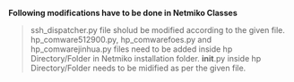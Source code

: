 **Following modifications have to be done in Netmiko Classes**

>ssh_dispatcher.py file sholud be modified according to the given file.
>hp_comware512900.py, hp_comwarefoes.py and hp_comwarejinhua.py files need to be added inside hp Directory/Folder in Netmiko installation folder.
>__init__.py inside hp Directory/Folder needs to be midified as per the given file.



